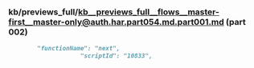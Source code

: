 ### kb/previews_full/kb__previews_full__flows__master-first__master-only@auth.har.part054.md.part001.md (part 002)

```md
        "functionName": "next",
                    "scriptId": "10833",
                   
```

```
